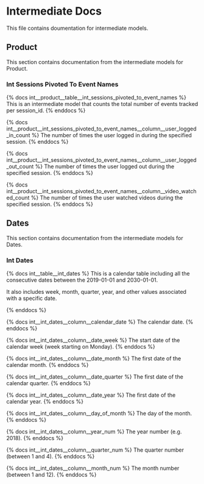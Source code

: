 # Intermediate Docs
This file contains doumentation for intermediate models.

## ########################################################################
## Product
This section contains documentation from the intermediate models for Product.

### Int Sessions Pivoted To Event Names
{% docs int__product__table__int_sessions_pivoted_to_event_names %}
This is an intermediate model that counts the total number of events tracked per session_id.
{% enddocs %}

{% docs int__product__int_sessions_pivoted_to_event_names__column__user_logged_in_count %}
The number of times the user logged in during the specified session.
{% enddocs %}

{% docs int__product__int_sessions_pivoted_to_event_names__column__user_logged_out_count %}
The number of times the user logged out during the specified session.
{% enddocs %}

{% docs int__product__int_sessions_pivoted_to_event_names__column__video_watched_count %}
The number of times the user watched videos during the specified session.
{% enddocs %}

## ########################################################################
## Dates
This section contains documentation from the intermediate models for Dates.

### Int Dates
{% docs int__table__int_dates %}
This is a calendar table including all the consecutive dates between the 2019-01-01 and 2030-01-01.

It also includes week, month, quarter, year, and other values associated with a specific date.

{% enddocs %}

{% docs int__int_dates__column__calendar_date %}
The calendar date.
{% enddocs %}

{% docs int__int_dates__column__date_week %}
The start date of the calendar week (week starting on Monday).
{% enddocs %}

{% docs int__int_dates__column__date_month %}
The first date of the calendar month.
{% enddocs %}

{% docs int__int_dates__column__date_quarter %}
The first date of the calendar quarter.
{% enddocs %}

{% docs int__int_dates__column__date_year %}
The first date of the calendar year.
{% enddocs %}

{% docs int__int_dates__column__day_of_month %}
The day of the month.
{% enddocs %}

{% docs int__int_dates__column__year_num %}
The year number (e.g. 2018).
{% enddocs %}

{% docs int__int_dates__column__quarter_num %}
The quarter number (between 1 and 4).
{% enddocs %}

{% docs int__int_dates__column__month_num %}
The month number (between 1 and 12).
{% enddocs %}
